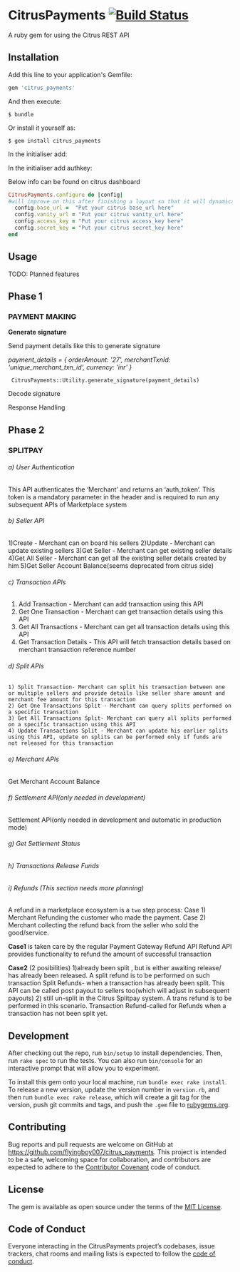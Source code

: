 # CitrusPayments [![Build Status](https://travis-ci.org/flyingboy007/citrus_payments.svg?branch=master)](https://travis-ci.org/flyingboy007/citrus_payments)

A ruby gem for using the Citrus REST API

## Installation

Add this line to your application's Gemfile:

```ruby
gem 'citrus_payments'
```

And then execute:

    $ bundle

Or install it yourself as:

    $ gem install citrus_payments
    
In the initialiser add:

In the initialiser add authkey:

Below info can be found on citrus dashboard

```ruby
CitrusPayments.configure do |config|
#will improve on this after finishing a layout so that it will dynamically change base_url between sandbox and production
  config.base_url =  "Put your citrus base_url here" 
  config.vanity_url = "Put your citrus vanity_url here"
  config.access_key = "Put your citrus access_key here"
  config.secret_key = "Put your citrus secret_key here"
end
```    

## Usage

TODO: Planned features

## Phase 1
### PAYMENT MAKING
  **Generate signature**
         
  Send payment details like this to generate signature     
  
  _payment_details = {
           orderAmount: '27',
           merchantTxnId: 'unique_merchant_txn_id',
           currency: 'inr'
       }_
       
 ` CitrusPayments::Utility.generate_signature(payment_details)`

  
  Decode signature
  
  Response Handling

## Phase 2
### SPLITPAY
######  a) User Authentication
   This API authenticates the ‘Merchant’ and returns an ‘auth_token’. This token is a mandatory parameter in the header and is required to run any subsequent APIs of Marketplace system
######  b) Seller API 
   1)Create - Merchant can on board his sellers
   2)Update  - Merchant can update existing sellers
   3)Get Seller - Merchant can get existing seller details
   4)Get All Seller - Merchant can get all the existing seller details created by him 
   5)Get Seller Account Balance(seems deprecated from citrus side)
######  c) Transaction APIs
 
   1) Add Transaction - Merchant can add transaction using this API
   2) Get One Transaction - Merchant can get transaction details using this API
   3) Get All Transactions - Merchant can get all transaction details using this API
   4) Get Transaction Details - This API will fetch transaction details based on merchant transaction reference number
###### d) Split APIs 
    1) Split Transaction- Merchant can split his transaction between one or multiple sellers and provide details like seller share amount and merchant fee amount for this transaction
    2) Get One Transactions Split - Merchant can query splits performed on a specific transaction
    3) Get All Transactions Split- Merchant can query all splits performed on a specific transaction using this API
    4) Update Transactions Split - Merchant can update his earlier splits using this API, update on splits can be performed only if funds are not released for this transaction
######  e) Merchant APIs
  Get Merchant Account Balance
  
###### f) Settlement API(only needed in development) 

Settlement API(only needed in development and automatic in production mode)
######  g) Get Settlement Status 
######  h) Transactions Release Funds

###### i) Refunds (This section needs more planning)
A refund in a marketplace ecosystem is a `two` step process:
 Case 1) Merchant Refunding the customer who made the payment.
 Case 2) Merchant collecting the refund back from the seller who sold the good/service.
 
 **Case1** is taken care by the regular Payment Gateway Refund API
   Refund API provides functionality to refund the amount of successful transaction
   
 **Case2** (2 posibilities)
  1)already been split , but is either awaiting release/ has already been released.
     A split refund is to be performed on such transaction
      Split Refunds- when a transaction has already been split. This API can be called post payout to sellers too(which will adjust in subsequent payouts)
  2) still un-split in the Citrus Splitpay system.
     A trans refund is to be performed in this scenario. 
      Transaction Refund-called for Refunds when a transaction has not been split yet.



## Development

After checking out the repo, run `bin/setup` to install dependencies. Then, run `rake spec` to run the tests. You can also run `bin/console` for an interactive prompt that will allow you to experiment.

To install this gem onto your local machine, run `bundle exec rake install`. To release a new version, update the version number in `version.rb`, and then run `bundle exec rake release`, which will create a git tag for the version, push git commits and tags, and push the `.gem` file to [rubygems.org](https://rubygems.org).

## Contributing

Bug reports and pull requests are welcome on GitHub at https://github.com/flyingboy007/citrus_payments. This project is intended to be a safe, welcoming space for collaboration, and contributors are expected to adhere to the [Contributor Covenant](http://contributor-covenant.org) code of conduct.

## License

The gem is available as open source under the terms of the [MIT License](http://opensource.org/licenses/MIT).

## Code of Conduct

Everyone interacting in the CitrusPayments project’s codebases, issue trackers, chat rooms and mailing lists is expected to follow the [code of conduct](https://github.com/flyingboy007/citrus_payments/blob/master/CODE_OF_CONDUCT.md).
